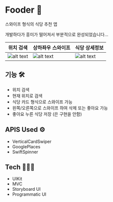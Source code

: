 # Fooder 🍔
스와이프 형식의 식당 추천 앱

개발하다가 흥미가 떨어져서 부분적으로 완성되었습니다...

| 위치 검색  | 상하좌우 스와이프 | 식당 상세정보|
| -------------  | -------------  | -------------  |
| ![alt text](https://user-images.githubusercontent.com/68496759/207869785-11b40a7e-811b-423d-a588-c9a2c24a9b55.PNG)  |![alt text](https://user-images.githubusercontent.com/68496759/207869775-a71b83d1-80cc-4578-8327-6ff6098b140e.PNG)|![alt text](https://user-images.githubusercontent.com/68496759/207869781-4ee5bb06-c412-4f70-912a-2274a65cd25f.PNG)|

## 기능 🛠

- 위치 검색
- 현재 위치로 검색
- 식당 카드 형식으로 스와이프 가능
- 왼쪽/오른쪽으로 스와이프 하여 삭제 또는 좋아요 가능
- 좋아요 누른 식당 저장 (은 구현을 안함)

## APIS Used ⚙️

- VerticalCardSwiper
- GooglePlaces
- SwiftSpinner

## Tech 🧑🏻‍💻
 - UIKit
 - MVC
 - Storyboard UI
 - Programmatic UI
